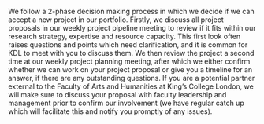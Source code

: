 We follow a 2-phase decision making process in which we decide if we can accept a new project in our portfolio. Firstly, we discuss all project proposals in our weekly project pipeline meeting to review if it fits within our research strategy, expertise and resource capacity. This first look often raises questions and points which need clarification, and it is common for KDL to meet with you to discuss them. We then review the project a second time at our weekly project planning meeting, after which we either confirm whether we can work on your project proposal or give you a timeline for an answer, if there are any outstanding questions. If you are a potential partner external to the Faculty of Arts and Humanities at King’s College London, we will make sure to discuss your proposal with faculty leadership and management prior to confirm our involvement (we have regular catch up which will facilitate this and notify you promptly of any issues). 
